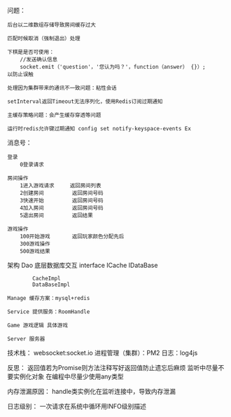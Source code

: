 问题：

    后台以二维数组存储导致房间缓存过大

    匹配时候取消（强制退出）处理

    下棋是是否可使用： 
        //发送确认信息
        socket.emit（'question'，'您认为吗？'，function（answer） {}）;
    以防止误触

    处理因为集群带来的通讯不一致问题：粘性会话

    setInterval返回Timeout无法序列化，使用Redis订阅过期通知

    主缓存策略问题：会产生缓存穿透等问题

    运行时redis允许键过期通知 config set notify-keyspace-events Ex

消息号：

    登录
        0登录请求         

    房间操作
        1进入游戏请求     返回房间列表
        2创建房间         返回房间号码
        3快速开始         返回房间号码
        4加入房间         返回房间号码
        5退出房间         返回结果

    游戏操作    
        100开始游戏       返回玩家颜色分配先后
        300游戏操作
        500游戏结果 

架构
    Dao 底层数据库交互
        interface
            ICache 
            IDataBase

            CacheImpl
            DataBaseImpl

    Manage 缓存方案：mysql+redis

    Service 提供服务：RoomHandle

    Game 游戏逻辑 具体游戏

    Server 服务器

技术栈：
    websocket:socket.io
    进程管理（集群）：PM2
    日志：log4js

反思：
    返回值若为Promise则方法注释写好返回值防止遗忘后麻烦
    监听中尽量不要实例化对象
    在编程中尽量少使用any类型

内存泄漏原因：
    handle类实例化在监听连接中，导致内存泄漏

日志级别：
    一次请求在系统中循环用INFO级别描述

    
